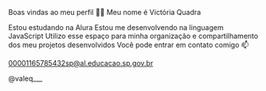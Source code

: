 Boas vindas ao meu perfil 💙💙
Meu nome é Victória Quadra

Estou estudando na Alura
Estou me desenvolvendo na linguagem JavaScript
Utilizo esse espaço para minha organização e compartilhamento dos meu projetos desenvolvidos
Você pode entrar em contato comigo 📫

00001165785432sp@al.educacao.sp.gov.br

@valeq___
